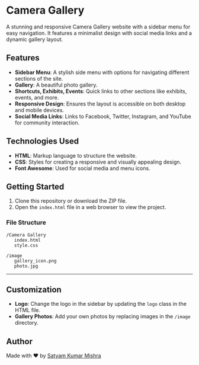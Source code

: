 # Camera Gallery

A stunning and responsive Camera Gallery website with a sidebar menu for easy navigation. It features a minimalist design with social media links and a dynamic gallery layout.

## Features

- **Sidebar Menu**: A stylish side menu with options for navigating different sections of the site.
- **Gallery**: A beautiful photo gallery.
- **Shortcuts, Exhibits, Events**: Quick links to other sections like exhibits, events, and more.
- **Responsive Design**: Ensures the layout is accessible on both desktop and mobile devices.
- **Social Media Links**: Links to Facebook, Twitter, Instagram, and YouTube for community interaction.

## Technologies Used

- **HTML**: Markup language to structure the website.
- **CSS**: Styles for creating a responsive and visually appealing design.
- **Font Awesome**: Used for social media and menu icons.

## Getting Started

1. Clone this repository or download the ZIP file.
2. Open the `index.html` file in a web browser to view the project.

### File Structure
```
/Camera Gallery
   index.html
   style.css
   
/image
   gallery_icon.png
   photo.jpg
```
---
## Customization

- **Logo**: Change the logo in the sidebar by updating the `logo` class in the HTML file.
- **Gallery Photos**: Add your own photos by replacing images in the `/image` directory.

## Author

Made with ❤️ by [Satyam Kumar Mishra](https://www.linkedin.com/in/satyam-kumar-mishra-9bb980291/) 
